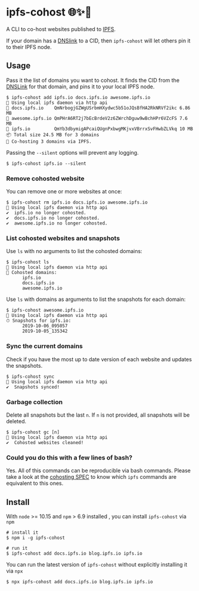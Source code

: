 # ipfs-cohost 🌐✨🤝

A CLI to co-host websites published to [IPFS].

If your domain has a [DNSlink] to a CID, then `ipfs-cohost` will let others pin it to their IPFS node.

## Usage

Pass it the list of domains you want to cohost. It finds the CID from the [DNSLink] for that domain, and pins it to your local IPFS node.

```console
$ ipfs-cohost add ipfs.io docs.ipfs.io awesome.ipfs.io
🔌 Using local ipfs daemon via http api
📍 docs.ipfs.io    QmNrbogjGZWgUSrbmHXydwc5b51oJQsBfHA2RkNRVf2ikc 6.86 MB
📍 awesome.ipfs.io QmPHrA6RT2j7bEcBrdeV2z6ZWrchDguw9wBchHPr6VZcFS 7.6 MB
📍 ipfs.io         QmYb3dbymigAPcaiQUgnPxbwgMKjvxVBrrxSvFHwbZLVkq 10 MB
📦 Total size 24.5 MB for 3 domains
🤝 Co-hosting 3 domains via IPFS.
```

Passing the `--silent` options will prevent any logging.

```console
$ ipfs-cohost ipfs.io --silent
```

### Remove cohosted website

You can remove one or more websites at once:

```console
$ ipfs-cohost rm ipfs.io docs.ipfs.io awesome.ipfs.io
🔌 Using local ipfs daemon via http api
✔  ipfs.io no longer cohosted.
✔  docs.ipfs.io no longer cohosted.
✔  awesome.ipfs.io no longer cohosted.
```

### List cohosted websites and snapshots

Use `ls` with no arguments to list the cohosted domains:

```console
$ ipfs-cohost ls
🔌 Using local ipfs daemon via http api
📍 Cohosted domains:
      ipfs.io
      docs.ipfs.io
      awesome.ipfs.io
```

Use `ls` with domains as arguments to list the snapshots for each domain:

```console
$ ipfs-cohost awesome.ipfs.io
🔌 Using local ipfs daemon via http api
⏱ Snapshots for ipfs.io:
      2019-10-06_095057
      2019-10-05_135342
```

### Sync the current domains

Check if you have the most up to date version of each website and updates the snapshots.

```console
$ ipfs-cohost sync
🔌 Using local ipfs daemon via http api
✔  Snapshots synced!
```

### Garbage collection

Delete all snapshots but the last `n`. If `n` is not provided, all snapshots will be deleted.

```console
$ ipfs-cohost gc [n]
🔌 Using local ipfs daemon via http api
✔  Cohosted websites cleaned!
```

### Could you do this with a few lines of bash?

Yes. All of this commands can be reproducible via bash commands. Please take a look at the [cohosting SPEC](https://github.com/ipfs-shipyard/cohosting/blob/master/SPEC.md) to know which `ipfs` commands are equivalent to this ones.

## Install

With `node` >= 10.15 and `npm` > 6.9 installed , you can install `ipfs-cohost` via `npm`

```console
# install it
$ npm i -g ipfs-cohost

# run it
$ ipfs-cohost add docs.ipfs.io blog.ipfs.io ipfs.io
```

You can run the latest version of `ipfs-cohost` without explicitly installing it via `npx`

```console
$ npx ipfs-cohost add docs.ipfs.io blog.ipfs.io ipfs.io
```

[IPFS]: https://ipfs.io
[DNSLink]: https://dnslink.io
